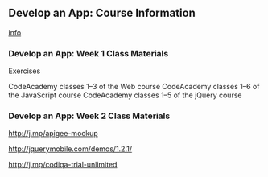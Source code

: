 ## Develop an App: Course Information

[info](http://apigee.com/about/learn/develop-app-course-information)


### Develop an App: Week 1 Class Materials

Exercises

CodeAcademy classes 1–3 of the Web course
CodeAcademy classes 1–6 of the JavaScript course
CodeAcademy classes 1–5 of the jQuery course


### Develop an App: Week 2 Class Materials

http://j.mp/apigee-mockup

http://jquerymobile.com/demos/1.2.1/

http://j.mp/codiqa-trial-unlimited